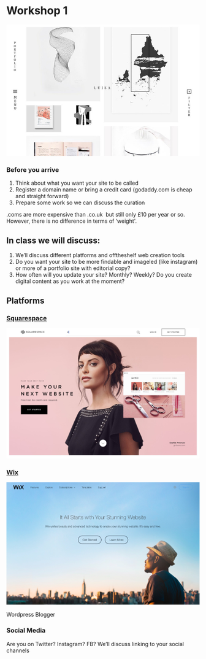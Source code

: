 # Workshop 1 

![](assets/fashion-website.jpg)

### Before you arrive 

1. Think about what you want your site to be called
2. Register a domain name or bring a credit card (godaddy.com is cheap and straight forward) 
3. Prepare some work so we can discuss the curation 


.coms are more expensive than .co.uk ­ but still only £10 per year or so. However, there is no difference in terms of ‘weight'.

## In class we will discuss: 

1. We’ll discuss different platforms and off­the­shelf web creation tools
2. Do you want your site to be more findable and image­led (like instagram) or more of a portfolio site with editorial copy?
3. How often will you update your site? Monthly? Weekly? Do you create digital content as you work at the moment?




## Platforms

### [Squarespace](https://www.squarespace.com)
![](assets/squarespace.jpg)
	
### [Wix](https://www.wix.com)
![](assets/wix.jpg)

Wordpress 
Blogger

### Social Media
Are you on Twitter? Instagram? FB? We’ll discuss linking to your social channels
